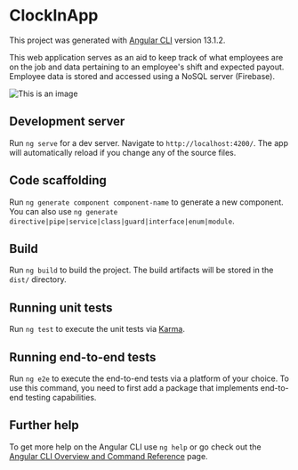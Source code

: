 # ClockInApp

This project was generated with [Angular CLI](https://github.com/angular/angular-cli) version 13.1.2.

This web application serves as an aid to keep track of what employees are on the job and data pertaining to an employee's shift and expected payout. Employee data is stored and accessed using a NoSQL server (Firebase). 

![This is an image](https://myoctocat.com/assets/images/base-octocat.svg)


## Development server

Run `ng serve` for a dev server. Navigate to `http://localhost:4200/`. The app will automatically reload if you change any of the source files.

## Code scaffolding

Run `ng generate component component-name` to generate a new component. You can also use `ng generate directive|pipe|service|class|guard|interface|enum|module`.

## Build

Run `ng build` to build the project. The build artifacts will be stored in the `dist/` directory.

## Running unit tests

Run `ng test` to execute the unit tests via [Karma](https://karma-runner.github.io).

## Running end-to-end tests

Run `ng e2e` to execute the end-to-end tests via a platform of your choice. To use this command, you need to first add a package that implements end-to-end testing capabilities.

## Further help

To get more help on the Angular CLI use `ng help` or go check out the [Angular CLI Overview and Command Reference](https://angular.io/cli) page.
